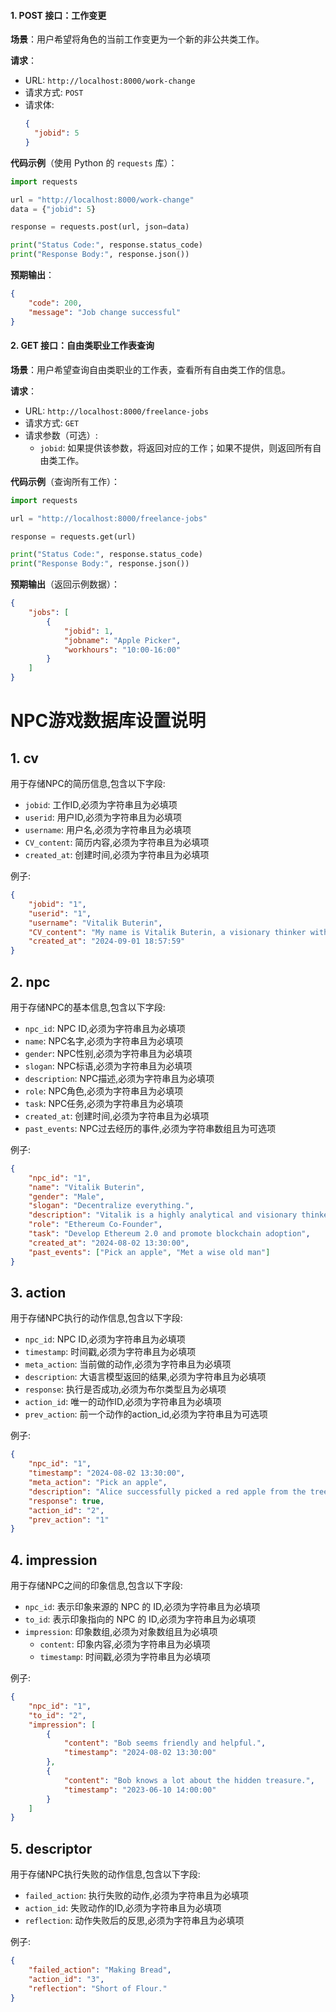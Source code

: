 #### 1. **POST 接口：工作变更**

**场景**：用户希望将角色的当前工作变更为一个新的非公共类工作。

**请求**：
- URL: `http://localhost:8000/work-change`
- 请求方式: `POST`
- 请求体:
  ```json
  {
    "jobid": 5
  }
  ```

**代码示例**（使用 Python 的 `requests` 库）：

```python
import requests

url = "http://localhost:8000/work-change"
data = {"jobid": 5}

response = requests.post(url, json=data)

print("Status Code:", response.status_code)
print("Response Body:", response.json())
```

**预期输出**：
```json
{
    "code": 200,
    "message": "Job change successful"
}
```

#### 2. **GET 接口：自由类职业工作表查询**

**场景**：用户希望查询自由类职业的工作表，查看所有自由类工作的信息。

**请求**：
- URL: `http://localhost:8000/freelance-jobs`
- 请求方式: `GET`
- 请求参数（可选）:
  - `jobid`: 如果提供该参数，将返回对应的工作；如果不提供，则返回所有自由类工作。

**代码示例**（查询所有工作）：

```python
import requests

url = "http://localhost:8000/freelance-jobs"

response = requests.get(url)

print("Status Code:", response.status_code)
print("Response Body:", response.json())
```

**预期输出**（返回示例数据）：
```json
{
    "jobs": [
        {
            "jobid": 1,
            "jobname": "Apple Picker",
            "workhours": "10:00-16:00"
        }
    ]
}
```

# NPC游戏数据库设置说明

## 1. cv

用于存储NPC的简历信息,包含以下字段:

- `jobid`: 工作ID,必须为字符串且为必填项
- `userid`: 用户ID,必须为字符串且为必填项
- `username`: 用户名,必须为字符串且为必填项
- `CV_content`: 简历内容,必须为字符串且为必填项
- `created_at`: 创建时间,必须为字符串且为必填项

例子:
```json
{
    "jobid": "1",
    "userid": "1",
    "username": "Vitalik Buterin",
    "CV_content": "My name is Vitalik Buterin, a visionary thinker with a passion for innovative solutions and blockchain technology. As a teacher, my goal is to impart knowledge that transcends traditional boundaries, focusing on decentralized systems and how they can revolutionize industries. My background in creating Ethereum, one of the most influential blockchain platforms, equips me with a deep understanding of cryptography, smart contracts, and decentralized applications. I believe in fostering curiosity and critical thinking in my students, encouraging them to explore the vast potential of technology. My teaching philosophy revolves around problem-solving, creativity, and collaboration, where I guide students through hands-on projects and real-world challenges. With a strong foundation in mathematics and computer science, I strive to demystify complex topics and empower my students to become innovators in their own right.",
    "created_at": "2024-09-01 18:57:59"
}
```

## 2. npc

用于存储NPC的基本信息,包含以下字段:

- `npc_id`: NPC ID,必须为字符串且为必填项
- `name`: NPC名字,必须为字符串且为必填项
- `gender`: NPC性别,必须为字符串且为必填项
- `slogan`: NPC标语,必须为字符串且为必填项
- `description`: NPC描述,必须为字符串且为必填项
- `role`: NPC角色,必须为字符串且为必填项
- `task`: NPC任务,必须为字符串且为必填项
- `created_at`: 创建时间,必须为字符串且为必填项
- `past_events`: NPC过去经历的事件,必须为字符串数组且为可选项

例子:
```json
{
    "npc_id": "1",
    "name": "Vitalik Buterin",
    "gender": "Male",
    "slogan": "Decentralize everything.",
    "description": "Vitalik is a highly analytical and visionary thinker, known for his deep intellect and innovative approach to blockchain technology. He often delves into complex problems with a meticulous and logical mindset, always seeking new ways to push the boundaries of decentralized applications. His thoughtful and reflective nature allows him to foresee trends and developments in the industry, making him a pivotal figure in the crypto world.",
    "role": "Ethereum Co-Founder",
    "task": "Develop Ethereum 2.0 and promote blockchain adoption",
    "created_at": "2024-08-02 13:30:00",
    "past_events": ["Pick an apple", "Met a wise old man"]
}
```

## 3. action

用于存储NPC执行的动作信息,包含以下字段:

- `npc_id`: NPC ID,必须为字符串且为必填项
- `timestamp`: 时间戳,必须为字符串且为必填项
- `meta_action`: 当前做的动作,必须为字符串且为必填项
- `description`: 大语言模型返回的结果,必须为字符串且为必填项
- `response`: 执行是否成功,必须为布尔类型且为必填项
- `action_id`: 唯一的动作ID,必须为字符串且为必填项
- `prev_action`: 前一个动作的action_id,必须为字符串且为可选项

例子:
```json
{
    "npc_id": "1",
    "timestamp": "2024-08-02 13:30:00",
    "meta_action": "Pick an apple",
    "description": "Alice successfully picked a red apple from the tree.",
    "response": true,
    "action_id": "2",
    "prev_action": "1"
}
```

## 4. impression

用于存储NPC之间的印象信息,包含以下字段:

- `npc_id`: 表示印象来源的 NPC 的 ID,必须为字符串且为必填项
- `to_id`: 表示印象指向的 NPC 的 ID,必须为字符串且为必填项
- `impression`: 印象数组,必须为对象数组且为必填项
  - `content`: 印象内容,必须为字符串且为必填项
  - `timestamp`: 时间戳,必须为字符串且为必填项

例子:
```json
{
    "npc_id": "1",
    "to_id": "2",
    "impression": [
        {
            "content": "Bob seems friendly and helpful.",
            "timestamp": "2024-08-02 13:30:00"
        },
        {
            "content": "Bob knows a lot about the hidden treasure.",
            "timestamp": "2023-06-10 14:00:00"
        }
    ]
}
```

## 5. descriptor

用于存储NPC执行失败的动作信息,包含以下字段:

- `failed_action`: 执行失败的动作,必须为字符串且为必填项
- `action_id`: 失败动作的ID,必须为字符串且为必填项
- `reflection`: 动作失败后的反思,必须为字符串且为必填项

例子:
```json
{
    "failed_action": "Making Bread",
    "action_id": "3",
    "reflection": "Short of Flour."
}
```
